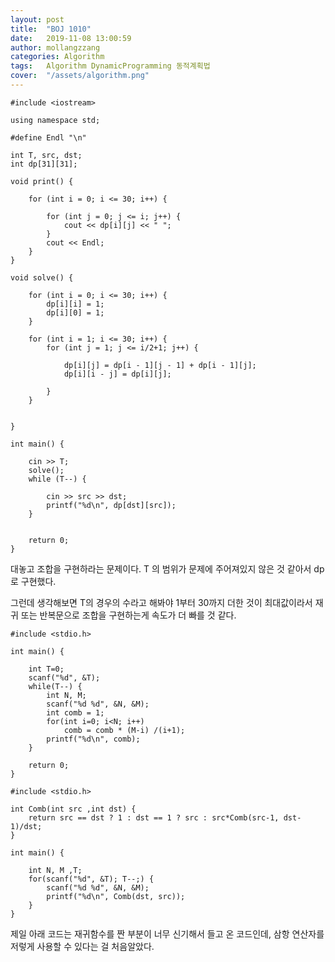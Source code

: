 ```yaml
---
layout: post
title:  "BOJ 1010"
date:   2019-11-08 13:00:59
author: mollangzzang
categories: Algorithm
tags:	Algorithm DynamicProgramming 동적계획법
cover:  "/assets/algorithm.png"
---
```


```
#include <iostream>

using namespace std;

#define Endl "\n"

int T, src, dst;
int dp[31][31];

void print() {

	for (int i = 0; i <= 30; i++) {

		for (int j = 0; j <= i; j++) {
			cout << dp[i][j] << " ";
		}
		cout << Endl;
	}
}

void solve() {

	for (int i = 0; i <= 30; i++) {
		dp[i][i] = 1;
		dp[i][0] = 1;
	}

	for (int i = 1; i <= 30; i++) {
		for (int j = 1; j <= i/2+1; j++) {

			dp[i][j] = dp[i - 1][j - 1] + dp[i - 1][j];
			dp[i][i - j] = dp[i][j];

		}
	}
		

}

int main() {

	cin >> T;
	solve();
	while (T--) {

		cin >> src >> dst;
		printf("%d\n", dp[dst][src]);
	}


	return 0;
}
```

대놓고 조합을 구현하라는 문제이다.
T 의 범위가 문제에 주어져있지 않은 것 같아서 dp로 구현했다.

그런데 생각해보면 T의 경우의 수라고 해봐야 1부터 30까지 더한 것이 최대값이라서 재귀 또는 반복문으로 조합을 구현하는게 속도가 더 빠를 것 같다.

```
#include <stdio.h>

int main() {

    int T=0;
    scanf("%d", &T);
    while(T--) {
        int N, M;
        scanf("%d %d", &N, &M);
        int comb = 1;
        for(int i=0; i<N; i++)
            comb = comb * (M-i) /(i+1);
        printf("%d\n", comb);
    }

    return 0;
}
```

```
#include <stdio.h>

int Comb(int src ,int dst) {
    return src == dst ? 1 : dst == 1 ? src : src*Comb(src-1, dst-1)/dst;
}

int main() {

    int N, M ,T;
    for(scanf("%d", &T); T--;) {
        scanf("%d %d", &N, &M);
        printf("%d\n", Comb(dst, src));
    }
}
```

제일 아래 코드는 재귀함수를 짠 부분이 너무 신기해서 들고 온 코드인데, 삼항 연산자를 저렇게 사용할 수 있다는 걸 처음알았다.